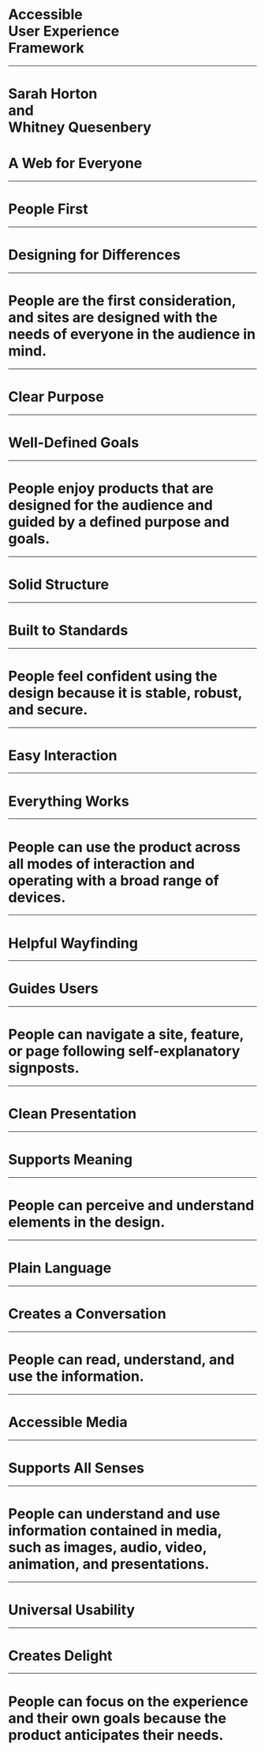 # Accessible<br>User Experience<br>Framework

---

# Sarah Horton<br>and<br>Whitney Quesenbery
# **A Web for Everyone**

---

# People First

---

# **Designing for Differences**

---

# People are the first consideration, and sites are designed with the needs of everyone in the audience in mind.

---

# Clear Purpose

---

# **Well-Defined Goals**

---

# People enjoy products that are designed for the audience and guided by a defined purpose and goals.

---

# Solid Structure

---

# **Built to Standards**

---

# People feel confident using the design because it is stable, robust, and secure.

---

# Easy Interaction

---

# **Everything Works**

---

# People can use the product across all modes of interaction and operating with a broad range of devices.

---

# Helpful Wayfinding

---

# **Guides Users**

---

# People can navigate a site, feature, or page following self-explanatory signposts.

---

# Clean Presentation

---

# **Supports Meaning**

---

# People can perceive and understand elements in the design.

---

# Plain Language

---

# **Creates a Conversation**

---

# People can read, understand, and use the information.

---

# Accessible Media

---

# **Supports All Senses**

---

# People can understand and use information contained in media, such as images, audio, video, animation, and presentations.

---

# Universal Usability

---

# **Creates Delight**

---

# People can focus on the experience and their own goals because the product anticipates their needs.
